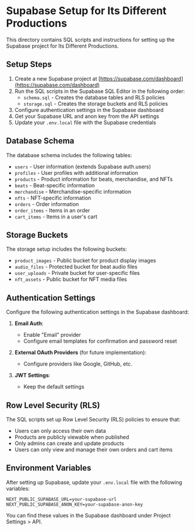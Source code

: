 # Supabase Setup for Its Different Productions

This directory contains SQL scripts and instructions for setting up the Supabase project for Its Different Productions.

## Setup Steps

1. Create a new Supabase project at [https://supabase.com/dashboard](https://supabase.com/dashboard)
2. Run the SQL scripts in the Supabase SQL Editor in the following order:
   - `schema.sql` - Creates the database tables and RLS policies
   - `storage.sql` - Creates the storage buckets and RLS policies
3. Configure authentication settings in the Supabase dashboard
4. Get your Supabase URL and anon key from the API settings
5. Update your `.env.local` file with the Supabase credentials

## Database Schema

The database schema includes the following tables:

- `users` - User information (extends Supabase auth.users)
- `profiles` - User profiles with additional information
- `products` - Product information for beats, merchandise, and NFTs
- `beats` - Beat-specific information
- `merchandise` - Merchandise-specific information
- `nfts` - NFT-specific information
- `orders` - Order information
- `order_items` - Items in an order
- `cart_items` - Items in a user's cart

## Storage Buckets

The storage setup includes the following buckets:

- `product_images` - Public bucket for product display images
- `audio_files` - Protected bucket for beat audio files
- `user_uploads` - Private bucket for user-specific files
- `nft_assets` - Public bucket for NFT media files

## Authentication Settings

Configure the following authentication settings in the Supabase dashboard:

1. **Email Auth**:
   - Enable "Email" provider
   - Configure email templates for confirmation and password reset

2. **External OAuth Providers** (for future implementation):
   - Configure providers like Google, GitHub, etc.

3. **JWT Settings**:
   - Keep the default settings

## Row Level Security (RLS)

The SQL scripts set up Row Level Security (RLS) policies to ensure that:

- Users can only access their own data
- Products are publicly viewable when published
- Only admins can create and update products
- Users can only view and manage their own orders and cart items

## Environment Variables

After setting up Supabase, update your `.env.local` file with the following variables:

```
NEXT_PUBLIC_SUPABASE_URL=your-supabase-url
NEXT_PUBLIC_SUPABASE_ANON_KEY=your-supabase-anon-key
```

You can find these values in the Supabase dashboard under Project Settings > API.
